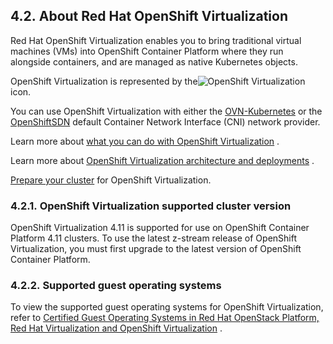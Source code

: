 ## 4.2. About Red Hat OpenShift Virtualization




Red Hat OpenShift Virtualization enables you to bring traditional virtual machines (VMs) into OpenShift Container Platform where they run alongside containers, and are managed as native Kubernetes objects.

OpenShift Virtualization is represented by the![OpenShift Virtualization](https://access.redhat.com/webassets/avalon/d/OpenShift_Container_Platform-4.11-Virtualization-en-US/images/f03007ff0e4ba18e921132758bedae7b/virt-icon.png)
icon.

You can use OpenShift Virtualization with either the [OVN-Kubernetes](https://access.redhat.com/documentation/en-us/openshift_container_platform/4.11/html-single/networking/#about-ovn-kubernetes) or the [OpenShiftSDN](https://access.redhat.com/documentation/en-us/openshift_container_platform/4.11/html-single/networking/#about-openshift-sdn) default Container Network Interface (CNI) network provider.

Learn more about [what you can do with OpenShift Virtualization](https://access.redhat.com/documentation/en-us/openshift_container_platform/4.11/html-single/virtualization/#about-virt) .

Learn more about [OpenShift Virtualization architecture and deployments](https://access.redhat.com/documentation/en-us/openshift_container_platform/4.11/html-single/virtualization/#virt-how-virt-works_virt-architecture) .

 [Prepare your cluster](https://access.redhat.com/documentation/en-us/openshift_container_platform/4.11/html-single/virtualization/#preparing-cluster-for-virt) for OpenShift Virtualization.

### 4.2.1. OpenShift Virtualization supported cluster version




OpenShift Virtualization 4.11 is supported for use on OpenShift Container Platform 4.11 clusters. To use the latest z-stream release of OpenShift Virtualization, you must first upgrade to the latest version of OpenShift Container Platform.

### 4.2.2. Supported guest operating systems




To view the supported guest operating systems for OpenShift Virtualization, refer to [Certified Guest Operating Systems in Red Hat OpenStack Platform, Red Hat Virtualization and OpenShift Virtualization](https://access.redhat.com/articles/973163#ocpvirt) .

